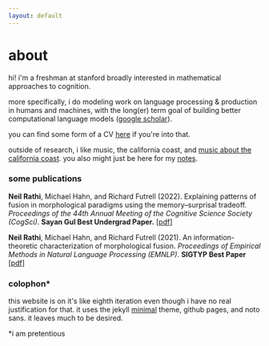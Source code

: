 ```yaml
---
layout: default
---
```


# about

hi! i'm a freshman at stanford broadly interested in mathematical approaches to cognition.

more specifically, i do modeling work on language processing & production in humans and machines, with the long(er) term goal of building better computational language models ([google scholar](https://scholar.google.com/citations?user=9r4-IukAAAAJ&hl=en)).

you can find some form of a CV [here](./assets/vitae.pdf) if you're into that.

outside of research, i like music, the california coast, and [music about the california coast](https://open.spotify.com/track/27ytYULTu6QSZBhGaOKq9i?si=8180e48578264a2a). you also might just be here for my [notes](./notes.html).

### some publications

**Neil Rathi**, Michael Hahn, and Richard Futrell (2022). Explaining patterns of fusion in morphological paradigms using the memory–surprisal tradeoff. _Proceedings of the 44th Annual Meeting of the Cognitive Science Society (CogSci)_. **Sayan Gul Best Undergrad Paper.** \[[pdf](https://escholarship.org/content/qt0v03z6xb/qt0v03z6xb.pdf)\]

**Neil Rathi**, Michael Hahn, and Richard Futrell (2021). An information-theoretic characterization of morphological fusion. _Proceedings of Empirical Methods in Natural Language Processing (EMNLP)_. **SIGTYP Best Paper** \[[pdf](https://aclanthology.org/2021.emnlp-main.793.pdf)\]

### colophon\*

this website is on it's like eighth iteration even though i have no real justification for that. it uses the jekyll [minimal](https://github.com/orderedlist/minimal) theme, github pages, and noto sans. it leaves much to be desired.

\*i am pretentious